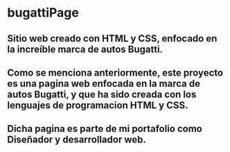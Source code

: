 # bugattiPage
Sitio web creado con HTML y CSS, enfocado en la increíble marca de autos Bugatti.
-
Como se menciona anteriormente, este proyecto es una pagina web enfocada en la marca de autos Bugatti, 
y que ha sido creada con los lenguajes de programacion HTML y CSS.
-
Dicha pagina es parte de mi portafolio como Diseñador y desarrollador web.
-
